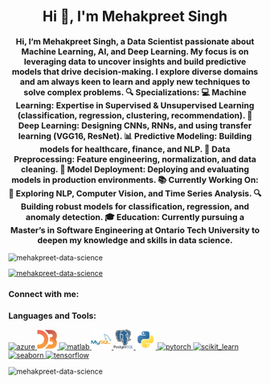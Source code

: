 <h1 align="center">Hi 👋, I'm Mehakpreet Singh</h1>
<h3 align="center">Hi, I’m Mehakpreet Singh, a Data Scientist passionate about Machine Learning, AI, and Deep Learning. My focus is on leveraging data to uncover insights and build predictive models that drive decision-making. I explore diverse domains and am always keen to learn and apply new techniques to solve complex problems. 🔍 Specializations: 💻 Machine Learning: Expertise in Supervised & Unsupervised Learning (classification, regression, clustering, recommendation). 🧠 Deep Learning: Designing CNNs, RNNs, and using transfer learning (VGG16, ResNet). 📊 Predictive Modeling: Building models for healthcare, finance, and NLP. 🔧 Data Preprocessing: Feature engineering, normalization, and data cleaning. 🚀 Model Deployment: Deploying and evaluating models in production environments. 📚 Currently Working On: 📝 Exploring NLP, Computer Vision, and Time Series Analysis. 🔍 Building robust models for classification, regression, and anomaly detection. 🎓 Education: Currently pursuing a Master’s in Software Engineering at Ontario Tech University to deepen my knowledge and skills in data science.</h3>

<p align="left"> <img src="https://komarev.com/ghpvc/?username=mehakpreet-data-science&label=Profile%20views&color=0e75b6&style=flat" alt="mehakpreet-data-science" /> </p>

<p align="left"> <a href="https://github.com/ryo-ma/github-profile-trophy"><img src="https://github-profile-trophy.vercel.app/?username=mehakpreet-data-science" alt="mehakpreet-data-science" /></a> </p>

<h3 align="left">Connect with me:</h3>
<p align="left">
</p>

<h3 align="left">Languages and Tools:</h3>
<p align="left"> <a href="https://azure.microsoft.com/en-in/" target="_blank" rel="noreferrer"> <img src="https://www.vectorlogo.zone/logos/microsoft_azure/microsoft_azure-icon.svg" alt="azure" width="40" height="40"/> </a> <a href="https://d3js.org/" target="_blank" rel="noreferrer"> <img src="https://raw.githubusercontent.com/devicons/devicon/master/icons/d3js/d3js-original.svg" alt="d3js" width="40" height="40"/> </a> <a href="https://www.mathworks.com/" target="_blank" rel="noreferrer"> <img src="https://upload.wikimedia.org/wikipedia/commons/2/21/Matlab_Logo.png" alt="matlab" width="40" height="40"/> </a> <a href="https://www.mysql.com/" target="_blank" rel="noreferrer"> <img src="https://raw.githubusercontent.com/devicons/devicon/master/icons/mysql/mysql-original-wordmark.svg" alt="mysql" width="40" height="40"/> </a> <a href="https://www.postgresql.org" target="_blank" rel="noreferrer"> <img src="https://raw.githubusercontent.com/devicons/devicon/master/icons/postgresql/postgresql-original-wordmark.svg" alt="postgresql" width="40" height="40"/> </a> <a href="https://www.python.org" target="_blank" rel="noreferrer"> <img src="https://raw.githubusercontent.com/devicons/devicon/master/icons/python/python-original.svg" alt="python" width="40" height="40"/> </a> <a href="https://pytorch.org/" target="_blank" rel="noreferrer"> <img src="https://www.vectorlogo.zone/logos/pytorch/pytorch-icon.svg" alt="pytorch" width="40" height="40"/> </a> <a href="https://scikit-learn.org/" target="_blank" rel="noreferrer"> <img src="https://upload.wikimedia.org/wikipedia/commons/0/05/Scikit_learn_logo_small.svg" alt="scikit_learn" width="40" height="40"/> </a> <a href="https://seaborn.pydata.org/" target="_blank" rel="noreferrer"> <img src="https://seaborn.pydata.org/_images/logo-mark-lightbg.svg" alt="seaborn" width="40" height="40"/> </a> <a href="https://www.tensorflow.org" target="_blank" rel="noreferrer"> <img src="https://www.vectorlogo.zone/logos/tensorflow/tensorflow-icon.svg" alt="tensorflow" width="40" height="40"/> </a> </p>

<p><img align="center" src="https://github-readme-stats.vercel.app/api/top-langs?username=mehakpreet-data-science&show_icons=true&locale=en&layout=compact" alt="mehakpreet-data-science" /></p>

